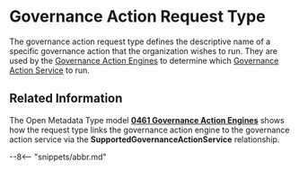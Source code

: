 <!-- SPDX-License-Identifier: CC-BY-4.0 -->
<!-- Copyright Contributors to the ODPi Egeria project. -->


# Governance Action Request Type

The governance action request type defines the descriptive name of a specific
governance action that the organization wishes to run.
They are used by the [Governance Action Engines](/concepts/governance-action-engine)
to determine which [Governance Action Service](/concept/governance-action-service)
to run.

## Related Information

The Open Metadata Type model 
**[0461 Governance Action Engines](/types/4/0461-Governance-Engines)**
shows how the request type links the governance action engine to the
governance action service via the **SupportedGovernanceActionService** relationship.

--8<-- "snippets/abbr.md"